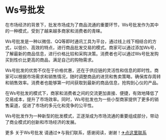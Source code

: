 # Ws号批发

在市场经济的背景下，批发市场成为了商品流通的重要环节，Ws号批发作为其中的一种模式，受到了越来越多商家和消费者的青睐。

Ws号批发是一种以微信、QQ等即时通讯工具为平台，通过线上线下相结合的方式，以低价、高效的特点，进行商品批发交易的模式。商家可以通过添加Ws号，了解最新的商品信息，进行价格比较和采购决策。消费者也可以通过Ws号批发购买到性价比更高的商品，满足自己的购物需求。

Ws号批发的优势不仅在于价格优惠，还在于供应链的灵活性和信息的即时性。商家可以根据市场需求和销售情况，随时调整商品的进货和售卖策略，确保库存周转和销售效率。消费者也能够第一时间获取到最新的商品信息，抢购到心仪的产品。

在Ws号批发的模式下，商家和消费者之间的交流更加直接、便捷，有效地降低了交易成本，提升了市场效率。同时，Ws号批发也为一些小型商家提供了更多的销售渠道，促进了市场的多元化和竞争的公平性。

Ws号批发作为一种新型的批发模式，正逐渐成为市场流通的重要组成部分，带动了商业模式的创新和市场经济的发展。

更多 关于Ws号批发 请通过✈与我们联系，感谢阅读，谢谢！[✈点这里联系](https://1.k02.cc)